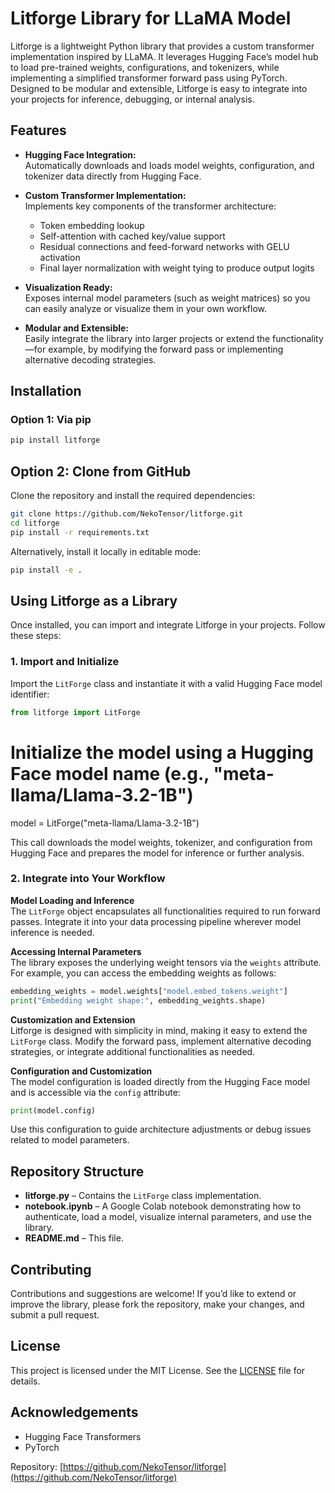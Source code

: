 # Litforge Library for LLaMA Model

Litforge is a lightweight Python library that provides a custom transformer implementation inspired by LLaMA. It leverages Hugging Face’s model hub to load pre-trained weights, configurations, and tokenizers, while implementing a simplified transformer forward pass using PyTorch. Designed to be modular and extensible, Litforge is easy to integrate into your projects for inference, debugging, or internal analysis.

## Features

- **Hugging Face Integration:**  
  Automatically downloads and loads model weights, configuration, and tokenizer data directly from Hugging Face.

- **Custom Transformer Implementation:**  
  Implements key components of the transformer architecture:
  - Token embedding lookup
  - Self-attention with cached key/value support
  - Residual connections and feed-forward networks with GELU activation
  - Final layer normalization with weight tying to produce output logits

- **Visualization Ready:**  
  Exposes internal model parameters (such as weight matrices) so you can easily analyze or visualize them in your own workflow.

- **Modular and Extensible:**  
  Easily integrate the library into larger projects or extend the functionality—for example, by modifying the forward pass or implementing alternative decoding strategies.

## Installation

### Option 1: Via pip 
```bash
pip install litforge

```

## Option 2: Clone from GitHub

Clone the repository and install the required dependencies:

```bash
git clone https://github.com/NekoTensor/litforge.git
cd litforge
pip install -r requirements.txt
```
Alternatively, install it locally in editable mode:
```bash
pip install -e .
```
## Using Litforge as a Library

Once installed, you can import and integrate Litforge in your projects. Follow these steps:

### 1. Import and Initialize

Import the `LitForge` class and instantiate it with a valid Hugging Face model identifier:

```python
from litforge import LitForge
```

# Initialize the model using a Hugging Face model name (e.g., "meta-llama/Llama-3.2-1B")
model = LitForge("meta-llama/Llama-3.2-1B")

This call downloads the model weights, tokenizer, and configuration from Hugging Face and prepares the model for inference or further analysis.

### 2. Integrate into Your Workflow

**Model Loading and Inference**  
The `LitForge` object encapsulates all functionalities required to run forward passes. Integrate it into your data processing pipeline wherever model inference is needed.

**Accessing Internal Parameters**  
The library exposes the underlying weight tensors via the `weights` attribute. For example, you can access the embedding weights as follows:

```python
embedding_weights = model.weights["model.embed_tokens.weight"]
print("Embedding weight shape:", embedding_weights.shape)
```
**Customization and Extension**  
Litforge is designed with simplicity in mind, making it easy to extend the `LitForge` class. Modify the forward pass, implement alternative decoding strategies, or integrate additional functionalities as needed.

**Configuration and Customization**  
The model configuration is loaded directly from the Hugging Face model and is accessible via the `config` attribute:

```python
print(model.config)
```
Use this configuration to guide architecture adjustments or debug issues related to model parameters.

## Repository Structure

- **litforge.py** – Contains the `LitForge` class implementation.
- **notebook.ipynb** – A Google Colab notebook demonstrating how to authenticate, load a model, visualize internal parameters, and use the library.
- **README.md** – This file.

## Contributing

Contributions and suggestions are welcome! If you’d like to extend or improve the library, please fork the repository, make your changes, and submit a pull request.

## License

This project is licensed under the MIT License. See the [LICENSE](LICENSE) file for details.

## Acknowledgements

- Hugging Face Transformers
- PyTorch

Repository: [https://github.com/NekoTensor/litforge](https://github.com/NekoTensor/litforge)



